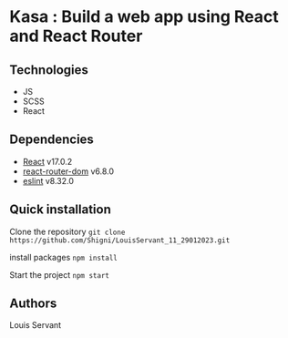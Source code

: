 # Kasa : Build a web app using React and React Router

## Technologies

- JS
- SCSS
- React

## Dependencies

- [React](https://reactjs.org/) v17.0.2
- [react-router-dom](https://reactrouter.com/web/guides/quick-start) v6.8.0
- [eslint](https://github.com/axios/axios) v8.32.0

## Quick installation

Clone the repository
`git clone https://github.com/Shigni/LouisServant_11_29012023.git `

install packages
`npm install `

Start the project
`npm start`

## Authors

Louis Servant
